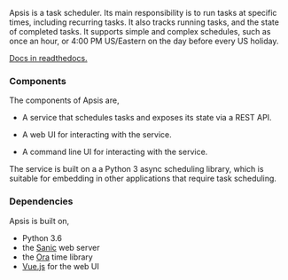 Apsis is a task scheduler.  Its main responsibility is to run tasks at specific
times, including recurring tasks.  It also tracks running tasks, and the state
of completed tasks.  It supports simple and complex schedules, such as once an
hour, or 4:00 PM US/Eastern on the day before every US holiday.

[Docs in readthedocs.](https://apsis-scheduler.readthedocs.io/en/latest/)


### Components

The components of Apsis are,

- A service that schedules tasks and exposes its state via a REST API.

- A web UI for interacting with the service.

- A command line UI for interacting with the service.

The service is built on a a Python 3 async scheduling library, which is suitable
for embedding in other applications that require task scheduling.


### Dependencies

Apsis is built on,
- Python 3.6
- the [Sanic](https://github.com/channelcat/sanic) web server
- the [Ora](https://github.com/alexhsamuel/ora) time library
- [Vue.js](https://vuejs.org/) for the web UI


